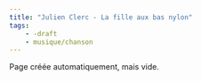 ```yaml
---
title: "Julien Clerc - La fille aux bas nylon"
tags:
    - -draft
    - musique/chanson
---
```


Page créée automatiquement, mais vide.
